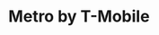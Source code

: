 ---
title: "Metro by T-Mobile"
url: /charlotte/metro-by-t-mobile-south-tryon-street/
shop: mobile phone
---